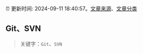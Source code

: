 :alarm_clock: 更新时间: 2024-09-11 18:40:57。[文章来源](/README.md)、[文章分类](/TAGS.md)

## Git、SVN


> 关键字：`Git`、`SVN`



